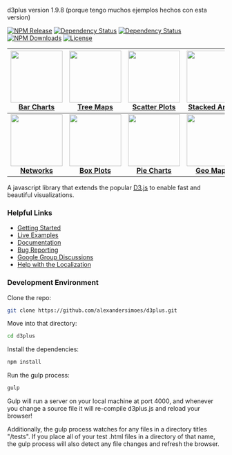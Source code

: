 d3plus version 1.9.8 (porque tengo muchos ejemplos hechos con esta version)

[![NPM Release](http://img.shields.io/npm/v/d3plus.svg?style=flat-square)](https://www.npmjs.org/package/d3plus)
[![Dependency Status](http://img.shields.io/david/alexandersimoes/d3plus.svg?style=flat-square)](https://david-dm.org/alexandersimoes/d3plus)
[![Dependency Status](http://img.shields.io/david/dev/alexandersimoes/d3plus.svg?style=flat-square)](https://david-dm.org/alexandersimoes/d3plus#info=devDependencies)
[![NPM Downloads](http://img.shields.io/npm/dm/d3plus.svg?style=flat-square)](https://www.npmjs.org/package/d3plus)
[![License](http://img.shields.io/npm/l/d3plus.svg?style=flat-square)](http://opensource.org/licenses/MIT)

| <a href="https://d3plus.org/examples/basic/32517cfde67270c99092/"><img src="https://gist.githubusercontent.com/davelandry/32517cfde67270c99092/raw/thumbnail.png" width="120px"><br>Bar Charts</a> | <a href="https://d3plus.org/examples/basic/9029130/"><img src="https://gist.githubusercontent.com/davelandry/9029130/raw/thumbnail.png" width="120px"><br>Tree Maps</a> | <a href="https://d3plus.org/examples/basic/9029781/"><img src="https://gist.githubusercontent.com/davelandry/9029781/raw/thumbnail.png" width="120px"><br>Scatter Plots</a> | <a href="https://d3plus.org/examples/basic/9029462/"><img src="https://gist.githubusercontent.com/davelandry/9029462/raw/thumbnail.png" width="120px"><br>Stacked Areas</a> | <a href="https://d3plus.org/examples/basic/9037371/"><img src="https://gist.githubusercontent.com/davelandry/9037371/raw/thumbnail.png" width="120px"><br>Line Plots</a> |
| :-: | :-: | :-: | :-: | :-: |
| <a href="https://d3plus.org/examples/basic/9042919/"><img src="https://gist.githubusercontent.com/davelandry/9042919/raw/thumbnail.png" width="120px"><br>**Networks**</a> | <a href="https://d3plus.org/examples/basic/78018ce8c3787d4e30d9/"><img src="https://gist.githubusercontent.com/davelandry/78018ce8c3787d4e30d9/raw/thumbnail.png" width="120px"><br>**Box Plots**</a> | <a href="https://d3plus.org/examples/basic/33fc382f1f1913682ec1/"><img src="https://gist.githubusercontent.com/davelandry/33fc382f1f1913682ec1/raw/thumbnail.png" width="120px"><br>**Pie Charts**</a> | <a href="https://d3plus.org/examples/basic/9042807/"><img src="https://gist.githubusercontent.com/davelandry/9042807/raw/thumbnail.png" width="120px"><br>**Geo Maps**</a> | <a href="https://d3plus.org/examples/basic/b197f489fb0fc2093fee/"><img src="https://gist.githubusercontent.com/davelandry/b197f489fb0fc2093fee/raw/thumbnail.png" width="120px"><br>**Bubbles**</a> |

A javascript library that extends the popular [D3.js](http://d3js.org) to enable fast and beautiful visualizations.

### Helpful Links
* [Getting Started](https://d3plus.org/blog/getting-started/2014/06/12/getting-started-1/)
* [Live Examples](https://d3plus.org/examples/)
* [Documentation](https://github.com/alexandersimoes/d3plus/wiki)
* [Bug Reporting](https://github.com/alexandersimoes/d3plus/issues?state=open)
* [Google Group Discussions](https://groups.google.com/forum/#!forum/d3plus)
* [Help with the Localization](https://docs.google.com/spreadsheets/d/1JPFkLTDqnF3azUU2ssWs_M918Rr1mXIR-Flh8ccjYlo/edit#gid=0)

### Development Environment

Clone the repo:
```sh
git clone https://github.com/alexandersimoes/d3plus.git
```

Move into that directory:
```sh
cd d3plus
```

Install the dependencies:
```sh
npm install
```

Run the gulp process:
```sh
gulp
```

Gulp will run a server on your local machine at port 4000, and whenever you change a source file it will re-compile d3plus.js and reload your browser!

Additionally, the gulp process watches for any files in a directory titles "/tests". If you place all of your test .html files in a directory of that name, the gulp process will also detect any file changes and refresh the browser.
